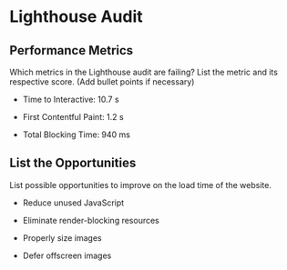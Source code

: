 # Lighthouse Audit

## Performance Metrics

Which metrics in the Lighthouse audit are failing? 
List the metric and its respective score. (Add bullet points if necessary)

* Time to Interactive: 10.7 s

* First Contentful Paint: 1.2 s

* Total Blocking Time: 940 ms

## List the Opportunities

List possible opportunities to improve on the load time of the website.

* Reduce unused JavaScript

* Eliminate render-blocking resources

* Properly size images

* Defer offscreen images
